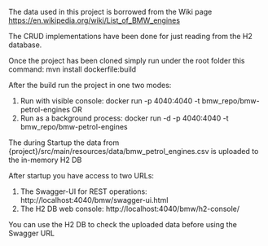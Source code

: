 The data used in this project is borrowed from the Wiki page https://en.wikipedia.org/wiki/List_of_BMW_engines

The CRUD implementations have been done for just reading from the H2 database.

Once the project has been cloned simply run under the root folder this command:
mvn install dockerfile:build

After the build run the project in one two modes:
1) Run with visible console: docker run -p 4040:4040 -t bmw_repo/bmw-petrol-engines
OR
2) Run as a background process: docker run -d -p 4040:4040 -t bmw_repo/bmw-petrol-engines

The during Startup the data from {project}/src/main/resources/data/bmw_petrol_engines.csv is uploaded to the in-memory H2 DB

After startup you have access to two URLs:
1) The Swagger-UI for REST operations: http://localhost:4040/bmw/swagger-ui.html
2) The H2 DB web console: http://localhost:4040/bmw/h2-console/

You can use the H2 DB to check the uploaded data before using the Swagger URL 
